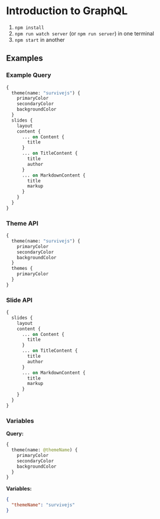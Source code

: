 # Introduction to GraphQL

1. `npm install`
2. `npm run watch server` (or `npm run server`) in one terminal
3. `npm start` in another

## Examples

### Example Query

```graphql
{
  theme(name: "survivejs") {
    primaryColor
    secondaryColor
    backgroundColor
  }
  slides {
    layout
    content {
      ... on Content {
        title
      }
      ... on TitleContent {
        title
        author
      }
      ... on MarkdownContent {
        title
        markup
      }
    }
  }
}
```

### Theme API

```graphql
{
  theme(name: "survivejs") {
    primaryColor
    secondaryColor
    backgroundColor
  }
  themes {
    primaryColor
  }
}
```

### Slide API

```graphql
{
  slides {
    layout
    content {
      ... on Content {
        title
      }
      ... on TitleContent {
        title
        author
      }
      ... on MarkdownContent {
        title
        markup
      }
    }
  }
}
```

### Variables

**Query:**

```graphql
{
  theme(name: @themeName) {
    primaryColor
    secondaryColor
    backgroundColor
  }
}
```

**Variables:**

```json
{
  "themeName": "survivejs"
}
```
